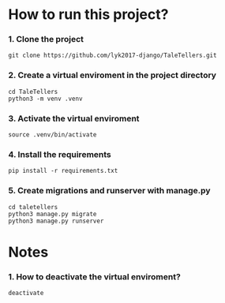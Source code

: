 # How to run this project?

### 1. Clone the project
```
git clone https://github.com/lyk2017-django/TaleTellers.git
```
### 2. Create a virtual enviroment in the project directory
```
cd TaleTellers
python3 -m venv .venv
```
### 3. Activate the virtual enviroment

    source .venv/bin/activate

### 4. Install the requirements

    pip install -r requirements.txt

### 5. Create migrations and runserver with manage.py
    
    cd taletellers
    python3 manage.py migrate
    python3 manage.py runserver
    
# Notes 

### 1. How to deactivate the virtual enviroment?

    deactivate
